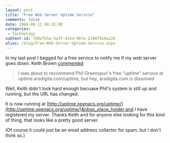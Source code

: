 ```yaml
---
layout: post
title: "Free Web Server Uptime Service"
comments: false
date: 2004-06-11 00:32:00
categories:
 - Technology
subtext-id: fd0efb5a-5e3f-4154-967e-2108f910a226
alias: /blog/Free-Web-Server-Uptime-Service.aspx
---
```



In my last post I begged for a free service to notify me if my web server goes down. Keith Brown [commented](http://www.peterprovost.org/archive/2004/06/10/1360.aspx#1371):

> I was about to recommend Phil Greenspun's free "uptime" service at uptime.arsdigita.com/uptime, but hey, arsdigita.com is dissolved 

Well, Keith didn't look hard enough becuase Phil's system is still up and running, but the URL has changed.

It is now running at [http://uptime.openacs.org/uptime/](http://uptime.openacs.org/uptime/)&nbsp_place_holder;and I have registered my server. Thanks Keith and for anyone else looking for this kind of thing, that looks like a pretty good server.

(Of course it could just be an email address collector for spam, but I don't think so.)
